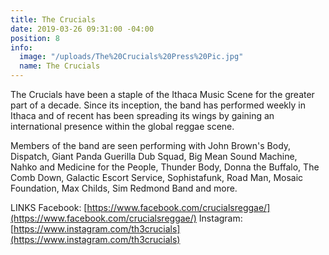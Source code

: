 ```yaml
---
title: The Crucials
date: 2019-03-26 09:31:00 -04:00
position: 8
info:
  image: "/uploads/The%20Crucials%20Press%20Pic.jpg"
  name: The Crucials
---
```


The Crucials have been a staple of the Ithaca Music Scene for the greater part of a decade. Since its inception, the band has performed weekly in Ithaca and of recent has been spreading its wings by gaining an international presence within the global reggae scene. 

Members of the band are seen performing with John Brown's Body, Dispatch, Giant Panda Guerilla Dub Squad, Big Mean Sound Machine, Nahko and Medicine for the People, Thunder Body, Donna the Buffalo, The Comb Down, Galactic Escort Service, Sophistafunk, Road Man, Mosaic Foundation, Max Childs, Sim Redmond Band and more.


LINKS
Facebook: [https://www.facebook.com/crucialsreggae/](https://www.facebook.com/crucialsreggae/)
Instagram: [https://www.instagram.com/th3crucials](https://www.instagram.com/th3crucials)
